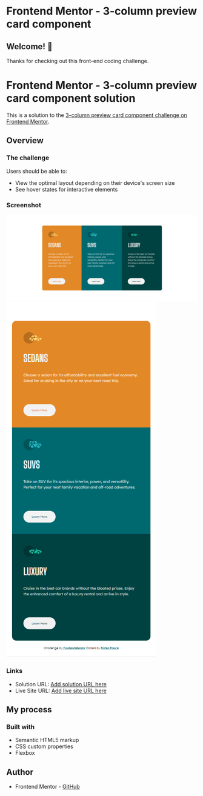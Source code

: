 # Frontend Mentor - 3-column preview card component

## Welcome! 👋

Thanks for checking out this front-end coding challenge.

# Frontend Mentor - 3-column preview card component solution

This is a solution to the [3-column preview card component challenge on Frontend Mentor](https://www.frontendmentor.io/challenges/3column-preview-card-component-pH92eAR2-). 

## Overview

### The challenge

Users should be able to:

- View the optimal layout depending on their device's screen size
- See hover states for interactive elements

### Screenshot

![](./design/3columns.png)
![](./design/responsive.png)

### Links

- Solution URL: [Add solution URL here](https://your-solution-url.com)
- Live Site URL: [Add live site URL here](https://your-live-site-url.com)

## My process

### Built with

- Semantic HTML5 markup
- CSS custom properties
- Flexbox

## Author

- Frontend Mentor - [GitHub](https://www.frontendmentor.io/profile/@iEerii)
